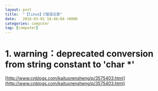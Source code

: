 ```yaml
---
layout: post
title:  "【linux】C错误记录"
date:   2016-03-01 18:46:04 +0800
categories: computer
tag: [computer]
---
```


# 1. warning：deprecated conversion from string constant to 'char *' 

[http://www.cnblogs.com/kaituorensheng/p/3575403.html](http://www.cnblogs.com/kaituorensheng/p/3575403.html)